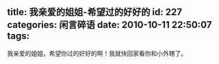 title: 我亲爱的姐姐-希望过的好好的
id: 227
categories: 闲言碎语
date: 2010-10-11 22:50:07
tags:
---

我亲爱的姐姐，希望你过的好好的啊！我就快回家看你和小外甥了。

